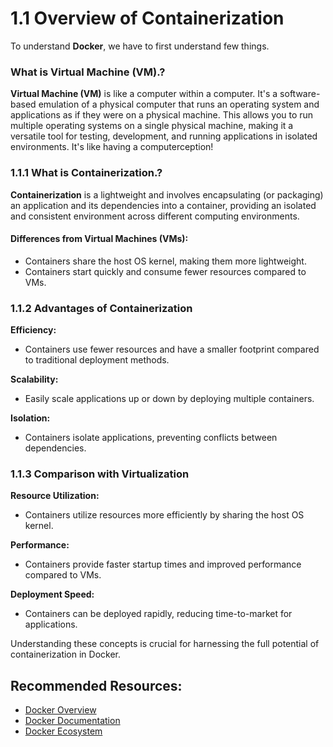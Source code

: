 # 1.1 Overview of Containerization

To understand **Docker**, we have to first understand few things.

### What is Virtual Machine (VM).?

**Virtual Machine (VM)** is like a computer within a computer. It's a software-based emulation of a physical computer that runs an operating system and applications as if they were on a physical machine. This allows you to run multiple operating systems on a single physical machine, making it a versatile tool for testing, development, and running applications in isolated environments. It's like having a computerception!

### 1.1.1 What is Containerization.?

**Containerization** is a lightweight and involves encapsulating (or packaging) an application and its dependencies into a container, providing an isolated and consistent environment across different computing environments.

#### Differences from Virtual Machines (VMs):

- Containers share the host OS kernel, making them more lightweight.
- Containers start quickly and consume fewer resources compared to VMs.

### 1.1.2 Advantages of Containerization

**Efficiency:**

- Containers use fewer resources and have a smaller footprint compared to traditional deployment methods.

**Scalability:**

- Easily scale applications up or down by deploying multiple containers.

**Isolation:**

- Containers isolate applications, preventing conflicts between dependencies.

### 1.1.3 Comparison with Virtualization

**Resource Utilization:**

- Containers utilize resources more efficiently by sharing the host OS kernel.

**Performance:**

- Containers provide faster startup times and improved performance compared to VMs.

**Deployment Speed:**

- Containers can be deployed rapidly, reducing time-to-market for applications.

Understanding these concepts is crucial for harnessing the full potential of containerization in Docker.

## Recommended Resources:

- [Docker Overview](https://www.docker.com/what-docker)
- [Docker Documentation](https://docs.docker.com/)
- [Docker Ecosystem](https://www.docker.com/products/overview)
